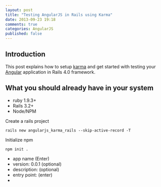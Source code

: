 ```yaml
---
layout: post
title: "Testing AngularJS in Rails using Karma"
date: 2013-09-23 19:18
comments: true
categories: AngularJS
published: false
---
```


## Introduction
This post explains how to setup [karma](karma-runner.github.io) and get started with testing your [Angular](angularjs.org) application in Rails 4.0 framework.

## What you should already have in your system
* ruby 1.9.3+
* Rails 3.2+
* Node/NPM


Create a rails project
```
rails new angularjs_karma_rails --skip-active-record -T
```

Initialize npm
```
npm init .
```
* app name (Enter)
* version: 0.0.1 (optional)
* description: (optional)
* entry point: (enter)
*